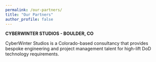 ```yaml
---
permalink: /our-partners/
title: "Our Partners"
author_profile: false
---
```


<b>CYBERWINTER STUDIOS - BOULDER, CO</b>

CyberWinter Studios is a Colorado-based consultancy that provides bespoke engineering and project management talent for high-lift DoD technology requirements.

